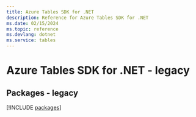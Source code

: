 ```yaml
---
title: Azure Tables SDK for .NET
description: Reference for Azure Tables SDK for .NET
ms.date: 02/15/2024
ms.topic: reference
ms.devlang: dotnet
ms.service: tables
---
```

# Azure Tables SDK for .NET - legacy
## Packages - legacy
[!INCLUDE [packages](tables-index.md)]